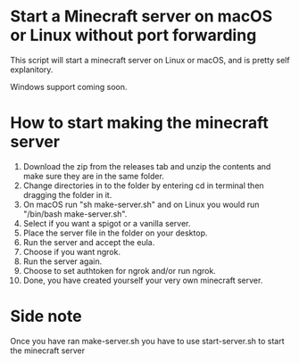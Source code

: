 # Start a Minecraft server on macOS or Linux without port forwarding

This script will start a minecraft server on Linux or macOS,
and is pretty self explanitory.

Windows support coming soon.


# How to start making the minecraft server
1. Download the zip from the releases tab and unzip the contents and make sure they are in the same folder.
2. Change directories in to the folder by entering cd in terminal then dragging the folder in it.
3. On macOS run "sh make-server.sh" and on Linux you would run "/bin/bash make-server.sh".
4. Select if you want a spigot or a vanilla server.
5. Place the server file in the folder on your desktop.
6. Run the server and accept the eula.
7. Choose if you want ngrok. 
8. Run the server again.
9. Choose to set authtoken for ngrok and/or run ngrok.
10. Done, you have created yourself your very own minecraft server.

# Side note
Once you have ran make-server.sh you have to use start-server.sh to start the minecraft server
